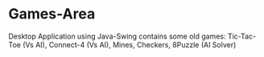 # Games-Area

Desktop Application using Java-Swing contains some old games: Tic-Tac-Toe (Vs AI), Connect-4 (Vs AI), Mines, Checkers, 8Puzzle (AI Solver)
